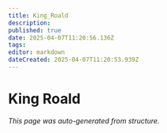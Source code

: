 ```yaml
---
title: King_Roald
description: 
published: true
date: 2025-04-07T11:20:56.136Z
tags: 
editor: markdown
dateCreated: 2025-04-07T11:20:53.939Z
---
```


# King Roald

*This page was auto-generated from structure.*